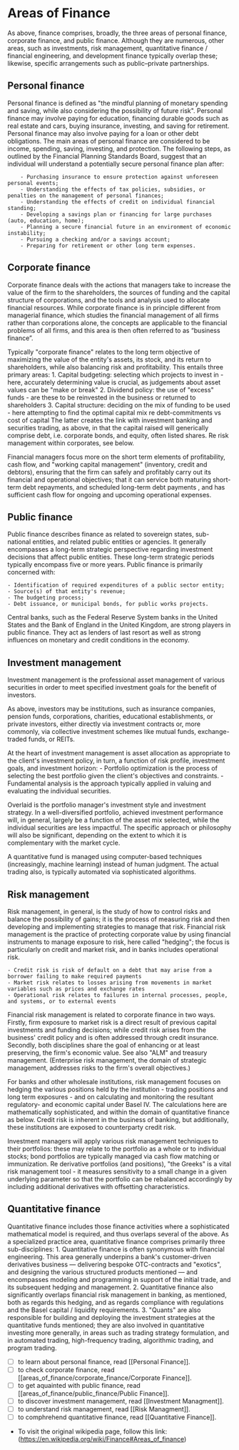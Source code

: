 # Areas of Finance

As above, finance comprises, broadly, the three areas of personal finance, corporate finance, and public finance. Although they are numerous, other areas, such as investments, risk management, quantitative finance / financial engineering, and development finance typically overlap these; likewise, specific arrangements such as public–private partnerships.

## Personal finance

Personal finance is defined as "the mindful planning of monetary spending and saving, while also considering the possibility of future risk". Personal finance may involve paying for education, financing durable goods such as real estate and cars, buying insurance, investing, and saving for retirement. Personal finance may also involve paying for a loan or other debt obligations. The main areas of personal finance are considered to be income, spending, saving, investing, and protection. The following steps, as outlined by the Financial Planning Standards Board, suggest that an individual will understand a potentially secure personal finance plan after:

        - Purchasing insurance to ensure protection against unforeseen personal events;
        - Understanding the effects of tax policies, subsidies, or penalties on the management of personal finances;
        - Understanding the effects of credit on individual financial standing;
        - Developing a savings plan or financing for large purchases (auto, education, home);
        - Planning a secure financial future in an environment of economic instability;
        - Pursuing a checking and/or a savings account;
        - Preparing for retirement or other long term expenses.

## Corporate finance

Corporate finance deals with the actions that managers take to increase the value of the firm to the shareholders, the sources of funding and the capital structure of corporations, and the tools and analysis used to allocate financial resources. While corporate finance is in principle different from managerial finance, which studies the financial management of all firms rather than corporations alone, the concepts are applicable to the financial problems of all firms, and this area is then often referred to as “business finance”.

Typically "corporate finance" relates to the long term objective of maximizing the value of the entity's assets, its stock, and its return to shareholders, while also balancing risk and profitability. This entails three primary areas:
    1. Capital budgeting: selecting which projects to invest in - here, accurately determining value is crucial, as judgements about asset values can be "make or break"
    2. Dividend policy: the use of "excess" funds - are these to be reinvested in the business or returned to shareholders
    3. Capital structure: deciding on the mix of funding to be used - here attempting to find the optimal capital mix re debt-commitments vs cost of capital
The latter creates the link with investment banking and securities trading, as above, in that the capital raised will generically comprise debt, i.e. corporate bonds, and equity, often listed shares. Re risk management within corporates, see below.

Financial managers focus more on the short term elements of profitability, cash flow, and "working capital management" (inventory, credit and debtors), ensuring that the firm can safely and profitably carry out its financial and operational objectives; that it can service both maturing short-term debt repayments, and scheduled long-term debt payments , and has sufficient cash flow for ongoing and upcoming operational expenses.

## Public finance
 
Public finance describes finance as related to sovereign states, sub-national entities, and related public entities or agencies. It generally encompasses a long-term strategic perspective regarding investment decisions that affect public entities. These long-term strategic periods typically encompass five or more years.  Public finance is primarily concerned with:

    - Identification of required expenditures of a public sector entity;
    - Source(s) of that entity's revenue;
    - The budgeting process;
    - Debt issuance, or municipal bonds, for public works projects.
  
Central banks, such as the Federal Reserve System banks in the United States and the Bank of England in the United Kingdom, are strong players in public finance. They act as lenders of last resort as well as strong influences on monetary and credit conditions in the economy.

## Investment management

Investment management is the professional asset management of various securities in order to meet specified investment goals for the benefit of investors.

As above, investors may be institutions, such as insurance companies, pension funds, corporations, charities, educational establishments, or private investors, either directly via investment contracts or, more commonly, via collective investment schemes like mutual funds, exchange-traded funds, or REITs.

At the heart of investment management is asset allocation as appropriate to the client's investment policy, in turn, a function of risk profile, investment goals, and investment horizon: 
        - Portfolio optimization is the process of selecting the best portfolio given the client's objectives and constraints.
        - Fundamental analysis is the approach typically applied in valuing and evaluating the individual securities.
         
Overlaid is the portfolio manager's investment style and investment strategy. In a well-diversified portfolio, achieved investment performance will, in general, largely be a function of the asset mix selected, while the individual securities are less impactful. The specific approach or philosophy will also be significant, depending on the extent to which it is complementary with the market cycle.

A quantitative fund is managed using computer-based techniques (increasingly, machine learning) instead of human judgment. The actual trading also, is typically automated via sophisticated algorithms.

## Risk management

Risk management, in general, is the study of how to control risks and balance the possibility of gains; it is the process of measuring risk and then developing and implementing strategies to manage that risk. Financial risk management is the practice of protecting corporate value by using financial instruments to manage exposure to risk, here called "hedging"; the focus is particularly on credit and market risk, and in banks includes operational risk.

    - Credit risk is risk of default on a debt that may arise from a borrower failing to make required payments
    - Market risk relates to losses arising from movements in market variables such as prices and exchange rates
    - Operational risk relates to failures in internal processes, people, and systems, or to external events
  
Financial risk management is related to corporate finance in two ways. Firstly, firm exposure to market risk is a direct result of previous capital investments and funding decisions; while credit risk arises from the business' credit policy and is often addressed through credit insurance. Secondly, both disciplines share the goal of enhancing or at least preserving, the firm's economic value. See also "ALM" and treasury management. (Enterprise risk management, the domain of strategic management, addresses risks to the firm's overall objectives.)

For banks and other wholesale institutions, risk management focuses on hedging the various positions held by the institution - trading positions and long term exposures - and on calculating and monitoring the resultant regulatory- and economic capital under Basel IV. The calculations here are mathematically sophisticated, and within the domain of quantitative finance as below. Credit risk is inherent in the business of banking, but additionally, these institutions are exposed to counterparty credit risk.

Investment managers will apply various risk management techniques to their portfolios: these may relate to the portfolio as a whole or to individual stocks; bond portfolios are typically managed via cash flow matching or immunization. Re derivative portfolios (and positions), "the Greeks" is a vital risk management tool - it measures sensitivity to a small change in a given underlying parameter so that the portfolio can be rebalanced accordingly by including additional derivatives with offsetting characteristics.

## Quantitative finance

Quantitative finance includes those finance activities where a sophisticated mathematical model is required, and thus overlaps several of the above. As a specialized practice area, quantitative finance comprises primarily three sub-disciplines: 
    1. Quantitative finance is often synonymous with financial engineering. This area generally underpins a bank's customer-driven derivatives business — delivering bespoke OTC-contracts and "exotics", and designing the various structured products mentioned — and encompasses modeling and programming in support of the initial trade, and its subsequent hedging and management.
    2. Quantitative finance also significantly overlaps financial risk management in banking, as mentioned, both as regards this hedging, and as regards compliance with regulations and the Basel capital / liquidity requirements.
    3. "Quants" are also responsible for building and deploying the investment strategies at the quantitative funds mentioned; they are also involved in quantitative investing more generally, in areas such as trading strategy formulation, and in automated trading, high-frequency trading, algorithmic trading, and program trading.

- [ ] to learn about personal finance, read [[Personal Finance]].
- [ ] to check corporate finance, read [[areas_of_finance/corporate_finance/Corporate Finance]].
- [ ] to get aquainted with public finance, read [[areas_of_finance/public_finance/Public Finance]].
- [ ] to discover investment management, read [[Investment Managment]].
- [ ] to understand risk management, read [[Risk Managment]].
- [ ] to comphrehend quantitative finance, read [[Quantitative Finance]].

- To visit the original wikipedia page, follow this link: (https://en.wikipedia.org/wiki/Finance#Areas_of_finance)
